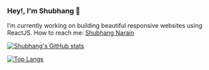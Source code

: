 ### Hey!, I'm Shubhang 👋

I’m currently working on building beautiful responsive websites using ReactJS.
How to reach me: [Shubhang Narain](https://www.linkedin.com/in/shubhang-narain-b64261211/)


[![Shubhang's GitHub stats](https://github-readme-stats.vercel.app/api?username=shubhangNarain&show_icons=true&theme=white)](https://github.com/shubhangNarain/github-readme-stats)

[![Top Langs](https://github-readme-stats.vercel.app/api/top-langs/?username=shubhangNarain&langs_count=8&theme=white)](https://github.com/shubhangNarain/github-readme-stats)
